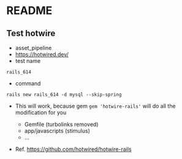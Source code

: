 # README

## Test hotwire

* asset_pipeline
* https://hotwired.dev/
* test name

```
rails_614
```

* command

```
rails new rails_614 -d mysql --skip-spring
```

* This will work, because gem `gem 'hotwire-rails'` will do all the modification for you
  * Gemfile (turbolinks removed)
  * app/javascripts (stimulus)
  * ...

* Ref. https://github.com/hotwired/hotwire-rails
